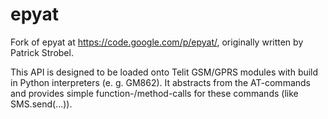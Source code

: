 epyat
=====

Fork of epyat at https://code.google.com/p/epyat/, originally written by
Patrick Strobel.

This API is designed to be loaded onto Telit GSM/GPRS modules with build in
Python interpreters (e. g. GM862). It abstracts from the AT-commands and
provides simple function-/method-calls for these commands
(like SMS.send(...)).

